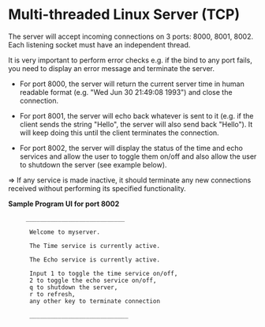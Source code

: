 # Multi-threaded Linux Server (TCP)

The server will accept incoming connections on 3 ports: 8000, 8001, 8002. Each listening socket must have an independent thread.

It is very important to perform error checks e.g. if the bind to any port fails, you need to display an error message and terminate the server.

* For port 8000, the server will return the current server time in human readable format (e.g. "Wed Jun 30 21:49:08 1993") and close the connection.

* For port 8001, the server will echo back whatever is sent to it (e.g. if the client sends the string "Hello", the server will also send back "Hello"). It will keep doing this until the client terminates the connection.

* For port 8002, the server will display the status of the time and echo services and allow the user to toggle them on/off and also allow the user to shutdown the server (see example below).

=> If any service is made inactive, it should terminate any new connections received without performing its specified functionality. 

<b> Sample Program UI for port 8002 </b>

         ____________________________

          Welcome to myserver.

          The Time service is currently active.

          The Echo service is currently active.

          Input 1 to toggle the time service on/off, 
          2 to toggle the echo service on/off, 
          q to shutdown the server, 
          r to refresh, 
          any other key to terminate connection

          ____________________________
